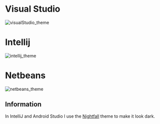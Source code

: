 <h1>Visual Studio</h1>

![visualStudio_theme](https://user-images.githubusercontent.com/86477169/156785432-b6fec278-bea6-4b97-83d5-fedfc32662fc.PNG)

<h1>Intellij</h1>

![intellij_theme](https://user-images.githubusercontent.com/86477169/156786466-81f68275-b119-457d-8c0a-8ee1cd2f3594.PNG)

<h1>Netbeans</h1>

![netbeans_theme](https://user-images.githubusercontent.com/86477169/158344966-9aa65605-74df-4b67-b4a1-859548fd1201.PNG)


<h2>Information</h2>

In IntelliJ and Android Studio I use the <a href="https://plugins.jetbrains.com/plugin/16142-nightfall-theme">Nightfall</a> theme to make it look dark.
